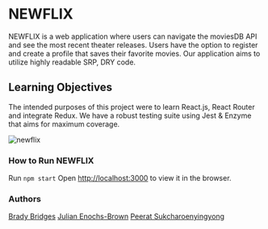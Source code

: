 # NEWFLIX
NEWFLIX is a web application where users can navigate the moviesDB API and see the most recent theater releases. Users have the option to register and create a profile that saves their favorite movies. Our application aims to utilize highly readable SRP, DRY code.

## Learning Objectives
The intended purposes of this project were to learn React.js, React Router and integrate Redux. We have a robust testing suite using Jest & Enzyme that aims for maximum coverage. 


![newflix](./planning/newflix-view.gif)

### How to Run NEWFLIX
Run `npm start`
Open [http://localhost:3000](http://localhost:3000) to view it in the browser.

### Authors
[Brady Bridges](github.com/bradybridges)
[Julian Enochs-Brown](github.com/julianenochs)
[Peerat Sukcharoenyingyong](github.com/peeratmac)
